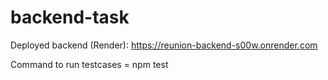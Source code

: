 # backend-task
Deployed backend (Render): https://reunion-backend-s00w.onrender.com

Command to run testcases = npm test
